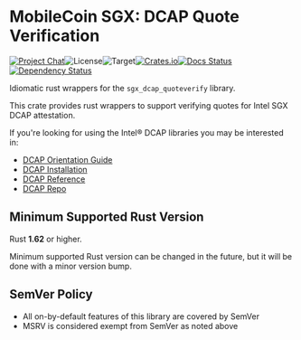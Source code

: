 # MobileCoin SGX: DCAP Quote Verification

[![Project Chat][chat-image]][chat-link]<!--
-->![License][license-image]<!--
-->![Target][target-image]<!--
-->[![Crates.io][crate-image]][crate-link]<!--
-->[![Docs Status][docs-image]][docs-link]<!--
-->[![Dependency Status][deps-image]][deps-link]

Idiomatic rust wrappers for the `sgx_dcap_quoteverify` library.

This crate provides rust wrappers to support verifying quotes for Intel SGX DCAP
attestation.

If you're looking for using the Intel&reg; DCAP libraries you may be interested
in:

- [DCAP Orientation Guide][dcap-orientation-guide]
- [DCAP Installation][dcap-installation]
- [DCAP Reference][dcap-reference]
- [DCAP Repo][dcap-repo]

## Minimum Supported Rust Version

Rust **1.62** or higher.

Minimum supported Rust version can be changed in the future, but it will be done with a minor version bump.

## SemVer Policy

- All on-by-default features of this library are covered by SemVer
- MSRV is considered exempt from SemVer as noted above

[chat-image]: https://img.shields.io/discord/844353360348971068?style=flat-square
[chat-link]: https://mobilecoin.chat
[license-image]: https://img.shields.io/crates/l/mc-sgx-dcap-quoteverify?style=flat-square
[target-image]: https://img.shields.io/badge/target-x86__64-blue?style=flat-square
[crate-image]: https://img.shields.io/crates/v/mc-sgx-dcap-quoteverify.svg?style=flat-square
[crate-link]: https://crates.io/crates/mc-sgx-dcap-quoteverify
[docs-image]: https://img.shields.io/docsrs/mc-sgx-dcap-quoteverify?style=flat-square
[docs-link]: https://docs.rs/crate/mc-sgx-dcap-quoteverify
[deps-image]: https://deps.rs/crate/mc-sgx-dcap-quoteverify/0.10.1/status.svg?style=flat-square
[deps-link]: https://deps.rs/crate/mc-sgx-dcap-quoteverify/0.10.1

[dcap-reference]: <https://download.01.org/intel-sgx/latest/dcap-latest/linux/docs/Intel_SGX_ECDSA_QuoteLibReference_DCAP_API.pdf>
[dcap-repo]: <https://github.com/intel/SGXDataCenterAttestationPrimitives>
[dcap-installation]: <https://www.intel.com/content/www/us/en/developer/articles/guide/intel-software-guard-extensions-data-center-attestation-primitives-quick-install-guide.html>
[dcap-orientation-guide]: <https://www.intel.com/content/www/us/en/developer/articles/guide/intel-software-guard-extensions-data-center-attestation-primitives-quick-install-guide.html>
